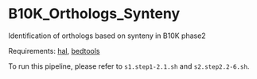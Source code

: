 # B10K_Orthologs_Synteny
 Identification of orthologs based on synteny in B10K phase2

Requirements: [hal](https://github.com/ComparativeGenomicsToolkit/hal), [bedtools](https://bedtools.readthedocs.io/en/latest/)

To run this pipeline, please refer to `s1.step1-2.1.sh` and `s2.step2.2-6.sh`.
